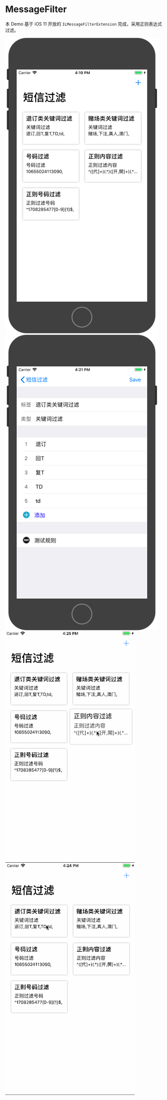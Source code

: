 # MessageFilter
本 Demo 基于 iOS 11 开放的 `ILMessageFilterExtension` 完成，采用正则表达式过滤。


![](Screenshots/main.png)
![](Screenshots/edit.png)
![](Screenshots/sort.gif)
![](Screenshots/delete.gif)

